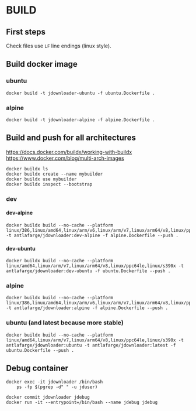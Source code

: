 # BUILD

## First steps

Check files use `LF` line endings (linux style).

## Build docker image

### ubuntu

    docker build -t jdownloader-ubuntu -f ubuntu.Dockerfile .

### alpine

    docker build -t jdownloader-alpine -f alpine.Dockerfile .

## Build and push for all architectures

https://docs.docker.com/buildx/working-with-buildx  
https://www.docker.com/blog/multi-arch-images  

    docker buildx ls
    docker buildx create --name mybuilder
    docker buildx use mybuilder
    docker buildx inspect --bootstrap

### dev

#### dev-alpine

    docker buildx build --no-cache --platform linux/386,linux/amd64,linux/arm/v6,linux/arm/v7,linux/arm64/v8,linux/ppc64le,linux/s390x -t antlafarge/jdownloader:dev-alpine -f alpine.Dockerfile --push .

#### dev-ubuntu

    docker buildx build --no-cache --platform linux/amd64,linux/arm/v7,linux/arm64/v8,linux/ppc64le,linux/s390x -t antlafarge/jdownloader:dev-ubuntu -f ubuntu.Dockerfile --push .

### alpine

    docker buildx build --no-cache --platform linux/386,linux/amd64,linux/arm/v6,linux/arm/v7,linux/arm64/v8,linux/ppc64le,linux/s390x -t antlafarge/jdownloader:alpine -f alpine.Dockerfile --push .

### ubuntu (and latest because more stable)

    docker buildx build --no-cache --platform linux/amd64,linux/arm/v7,linux/arm64/v8,linux/ppc64le,linux/s390x -t antlafarge/jdownloader:ubuntu -t antlafarge/jdownloader:latest -f ubuntu.Dockerfile --push .

## Debug container

    docker exec -it jdownloader /bin/bash
        ps -fp $(pgrep -d" " -u jduser)

    docker commit jdownloader jdebug
    docker run -it --entrypoint=/bin/bash --name jdebug jdebug
